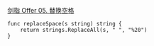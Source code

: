 [剑指 Offer 05. 替换空格](https://leetcode-cn.com/problems/ti-huan-kong-ge-lcof/)
```golang
func replaceSpace(s string) string {
	return strings.ReplaceAll(s, " ", "%20")
}
```
